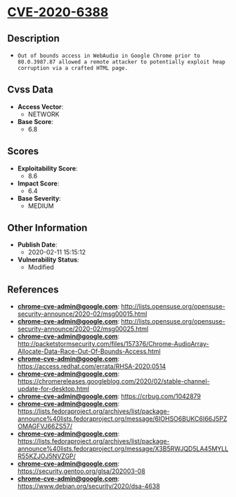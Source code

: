 
# [CVE-2020-6388](https://cve.mitre.org/cgi-bin/cvename.cgi?name=CVE-2020-6388)

## Description

- `Out of bounds access in WebAudio in Google Chrome prior to 80.0.3987.87 allowed a remote attacker to potentially exploit heap corruption via a crafted HTML page.`

## Cvss Data

- **Access Vector**:
  - NETWORK
- **Base Score**:
  - 6.8

## Scores

- **Exploitability Score**:
  - 8.6
- **Impact Score**:
  - 6.4
- **Base Severity**:
  - MEDIUM

## Other Information

- **Publish Date**:
  - 2020-02-11 15:15:12
- **Vulnerability Status**:
  - Modified

## References

- **chrome-cve-admin@google.com**: http://lists.opensuse.org/opensuse-security-announce/2020-02/msg00015.html
- **chrome-cve-admin@google.com**: http://lists.opensuse.org/opensuse-security-announce/2020-02/msg00025.html
- **chrome-cve-admin@google.com**: http://packetstormsecurity.com/files/157376/Chrome-AudioArray-Allocate-Data-Race-Out-Of-Bounds-Access.html
- **chrome-cve-admin@google.com**: https://access.redhat.com/errata/RHSA-2020:0514
- **chrome-cve-admin@google.com**: https://chromereleases.googleblog.com/2020/02/stable-channel-update-for-desktop.html
- **chrome-cve-admin@google.com**: https://crbug.com/1042879
- **chrome-cve-admin@google.com**: https://lists.fedoraproject.org/archives/list/package-announce%40lists.fedoraproject.org/message/6IOHSO6BUKC6I66J5PZOMAGFVJ66ZS57/
- **chrome-cve-admin@google.com**: https://lists.fedoraproject.org/archives/list/package-announce%40lists.fedoraproject.org/message/X3B5RWJQD5LA45MYLLR55KZJOJ5NVZGP/
- **chrome-cve-admin@google.com**: https://security.gentoo.org/glsa/202003-08
- **chrome-cve-admin@google.com**: https://www.debian.org/security/2020/dsa-4638
